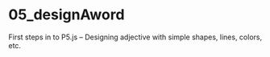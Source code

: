 # 05_designAword
First steps in to P5.js – Designing adjective with simple shapes, lines, colors, etc.
